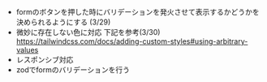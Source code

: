 - formのボタンを押した時にバリデーションを発火させて表示するかどうかを決められるようにする (3/29)
- 微妙に存在しない色に対応 下記を参考(3/30)
https://tailwindcss.com/docs/adding-custom-styles#using-arbitrary-values
- レスポンシブ対応
- zodでformのバリデーションを行う
